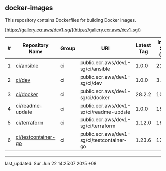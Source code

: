 ## docker-images

This repository contains Dockerfiles for building Docker images.

[https://gallery.ecr.aws/dev1-sg/](https://gallery.ecr.aws/dev1-sg/)


| # | Repository Name | Group | URI | Latest Tag | Image Size (MB)
|---|---|---|---|---|---
| 1 | [ci/ansible](https://gallery.ecr.aws/dev1-sg/ci/ansible) | ci | public.ecr.aws/dev1-sg/ci/ansible | 1.0.0 | 214.72
| 2 | [ci/dev](https://gallery.ecr.aws/dev1-sg/ci/dev) | ci | public.ecr.aws/dev1-sg/ci/dev | 1.0.0 | 3.81
| 3 | [ci/docker](https://gallery.ecr.aws/dev1-sg/ci/docker) | ci | public.ecr.aws/dev1-sg/ci/docker | 28.2.2 | 109.06
| 4 | [ci/readme-update](https://gallery.ecr.aws/dev1-sg/ci/readme-update) | ci | public.ecr.aws/dev1-sg/ci/readme-update | 1.0.0 | 189.91
| 5 | [ci/terraform](https://gallery.ecr.aws/dev1-sg/ci/terraform) | ci | public.ecr.aws/dev1-sg/ci/terraform | 1.12.0 | 163.66
| 6 | [ci/testcontainer-go](https://gallery.ecr.aws/dev1-sg/ci/testcontainer-go) | ci | public.ecr.aws/dev1-sg/ci/testcontainer-go | 1.23.6 | 179.68

---

last_updated: Sun Jun 22 14:25:07 2025 +08